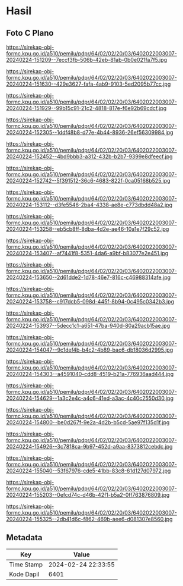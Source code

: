 # Hasil

## Foto C Plano

https://sirekap-obj-formc.kpu.go.id/a510/pemilu/pdpr/64/02/02/20/03/6402022003007-20240224-151209--7eccf3fb-506b-42eb-81ab-0b0e021fa7f5.jpg

https://sirekap-obj-formc.kpu.go.id/a510/pemilu/pdpr/64/02/02/20/03/6402022003007-20240224-151630--429e3627-fafa-4ab9-9103-5ed2095b77cc.jpg

https://sirekap-obj-formc.kpu.go.id/a510/pemilu/pdpr/64/02/02/20/03/6402022003007-20240224-151929--99b15c91-21c2-4818-817e-f6e92b69cdcf.jpg

https://sirekap-obj-formc.kpu.go.id/a510/pemilu/pdpr/64/02/02/20/03/6402022003007-20240224-152305--1ddf48b8-d77e-4b44-8936-26ef56309984.jpg

https://sirekap-obj-formc.kpu.go.id/a510/pemilu/pdpr/64/02/02/20/03/6402022003007-20240224-152452--4bd9bbb3-a312-432b-b2b7-9399e8dfeecf.jpg

https://sirekap-obj-formc.kpu.go.id/a510/pemilu/pdpr/64/02/02/20/03/6402022003007-20240224-152742--5f391512-36c6-4683-822f-0ca05168b525.jpg

https://sirekap-obj-formc.kpu.go.id/a510/pemilu/pdpr/64/02/02/20/03/6402022003007-20240224-153112--d3fe5546-2ba4-4338-ae8e-c773dbdd48a2.jpg

https://sirekap-obj-formc.kpu.go.id/a510/pemilu/pdpr/64/02/02/20/03/6402022003007-20240224-153258--eb5cb8ff-8dba-4d2e-ae46-10a1e7f29c52.jpg

https://sirekap-obj-formc.kpu.go.id/a510/pemilu/pdpr/64/02/02/20/03/6402022003007-20240224-153407--af7441f8-5351-4da6-a9bf-b83077e2e451.jpg

https://sirekap-obj-formc.kpu.go.id/a510/pemilu/pdpr/64/02/02/20/03/6402022003007-20240224-153650--2d61dde2-1d78-46e7-816c-c46988314afe.jpg

https://sirekap-obj-formc.kpu.go.id/a510/pemilu/pdpr/64/02/02/20/03/6402022003007-20240224-153758--c917dcb5-098d-445f-8b94-0c495c0342b3.jpg

https://sirekap-obj-formc.kpu.go.id/a510/pemilu/pdpr/64/02/02/20/03/6402022003007-20240224-153937--5decc1c1-a651-47ba-940d-80a29acb15ae.jpg

https://sirekap-obj-formc.kpu.go.id/a510/pemilu/pdpr/64/02/02/20/03/6402022003007-20240224-154047--9c1def4b-b4c2-4b89-bac6-db18036d2995.jpg

https://sirekap-obj-formc.kpu.go.id/a510/pemilu/pdpr/64/02/02/20/03/6402022003007-20240224-154303--a4591040-cdd8-4519-b21a-776936aad444.jpg

https://sirekap-obj-formc.kpu.go.id/a510/pemilu/pdpr/64/02/02/20/03/6402022003007-20240224-154629--1a3c2e4c-a4c6-41ed-a3ac-4c40c2550d30.jpg

https://sirekap-obj-formc.kpu.go.id/a510/pemilu/pdpr/64/02/02/20/03/6402022003007-20240224-154800--be0d267f-9e2a-4d2b-b5cd-5ae97f135d1f.jpg

https://sirekap-obj-formc.kpu.go.id/a510/pemilu/pdpr/64/02/02/20/03/6402022003007-20240224-154926--3c7818ca-9b97-452d-a9aa-8373812cebdc.jpg

https://sirekap-obj-formc.kpu.go.id/a510/pemilu/pdpr/64/02/02/20/03/6402022003007-20240224-155040--53f67976-cde5-41bb-83c8-61d127d07972.jpg

https://sirekap-obj-formc.kpu.go.id/a510/pemilu/pdpr/64/02/02/20/03/6402022003007-20240224-155203--0efcd74c-d46b-42f1-b5a2-0ff763876809.jpg

https://sirekap-obj-formc.kpu.go.id/a510/pemilu/pdpr/64/02/02/20/03/6402022003007-20240224-155325--2db41d6c-f862-469b-aee6-d081307e8560.jpg


## Metadata

| Key        | Value               |
| ---------- | ------------------- |
| Time Stamp | 2024-02-24 22:33:55 |
| Kode Dapil | 6401                |




